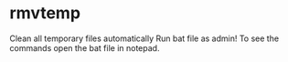 # rmvtemp
Clean all temporary files automatically
Run bat file as admin!
To see the commands open the bat file in notepad.
